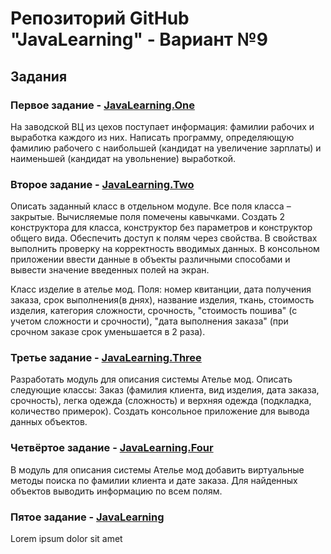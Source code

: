 # Репозиторий GitHub "JavaLearning" - Вариант №9

## Задания

### Первое задание - [JavaLearning.One]((https://github.com/mrloic/JavaLearning/tree/master/src/net/mrloic/learn/tasks/one))

На заводской ВЦ из цехов поступает информация: фамилии рабочих и выработка каждого из них. Написать программу, определяющую фамилию рабочего с наибольшей (кандидат на увеличение зарплаты) и наименьшей (кандидат на увольнение) выработкой.

### Второе задание - [JavaLearning.Two](https://github.com/mrloic/JavaLearning/tree/master/src/net/mrloic/learn/tasks/two)

Описать заданный класс в отдельном модуле. Все поля класса – закрытые. Вычисляемые поля помечены кавычками. Создать 2 конструктора для класса, конструктор без параметров и конструктор общего вида. Обеспечить доступ к полям через свойства. В свойствах выполнить проверку на корректность вводимых данных. В консольном приложении ввести данные в объекты различными способами и вывести значение введенных полей на экран.

Класс изделие в ателье мод. Поля: номер квитанции, дата получения заказа, срок выполнения(в днях), название изделия, ткань, стоимость изделия, категория сложности, срочность, "стоимость пошива" (с учетом сложности и срочности), "дата выполнения заказа" (при срочном заказе срок уменьшается в 2 раза).

### Третье задание - [JavaLearning.Three]((https://github.com/mrloic/JavaLearning/tree/master/src/net/mrloic/learn/tasks/three))

Разработать модуль для описания системы Ателье мод. Описать следующие классы: Заказ (фамилия клиента, вид изделия, дата заказа, срочность), легка одежда (сложность) и верхняя одежда (подкладка, количество примерок). Создать консольное приложение для вывода данных объектов.

### Четвёртое задание - [JavaLearning.Four]([(https://github.com/mrloic/JavaLearning/tree/master/src/net/mrloic/learn/tasks/four))

В модуль для описания системы Ателье мод добавить виртуальные методы поиска по фамилии клиента и дате заказа. Для найденных объектов выводить информацию по всем полям.

### Пятое задание - [JavaLearning](https://github.com/mrloic/JavaLearning)

Lorem ipsum dolor sit amet
